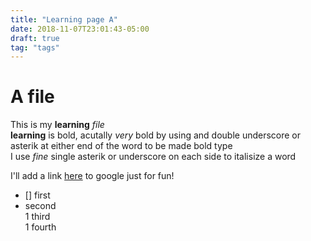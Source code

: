 ```yaml
---
title: "Learning page A"
date: 2018-11-07T23:01:43-05:00
draft: true
tag: "tags"
---
```


# A file
This is my **learning** _file_  
**learning** is bold, acutally _very_ bold by using and double underscore or asterik at either end of the word to be made bold type  
I use _fine_  single asterik or underscore on each side to italisize a word  
<!---seems like html still works here as well. God to know. --->
I'll add a link [here](https://www.google.com/) to google just for fun!  
- [] first  
- second  
1 third  
1 fourth  
